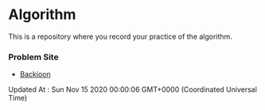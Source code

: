 # Algorithm

This is a repository where you record your practice of the algorithm.

### Problem Site

- [Backjoon](https://www.acmicpc.net/)

Updated At : Sun Nov 15 2020 00:00:06 GMT+0000 (Coordinated Universal Time)
